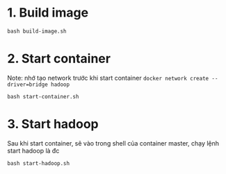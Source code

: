 # 1. Build image

```
bash build-image.sh
```

# 2. Start container

Note: nhớ tạo network trước khi start container ```docker network create --driver=bridge hadoop```


```
bash start-container.sh
```

# 3. Start hadoop
Sau khi start container, sẽ vào trong shell của container master, chạy lệnh start hadoop là đc

```
bash start-hadoop.sh
```




